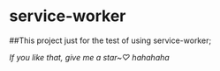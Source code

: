 # service-worker
##This project just for the test of using service-worker;   


*If you like that, give me a star~♡ hahahaha*
